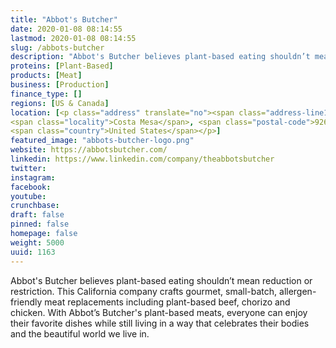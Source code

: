 ```yaml
---
title: "Abbot's Butcher"
date: 2020-01-08 08:14:55
lastmod: 2020-01-08 08:14:55
slug: /abbots-butcher
description: "Abbot's Butcher believes plant-based eating shouldn’t mean reduction or restriction. This California company crafts gourmet, small-batch, allergen-friendly meat replacements including plant-based beef, chorizo and chicken. With Abbot’s Butcher's plant-based meats, everyone can enjoy their favorite dishes while still living in a way that celebrates their bodies and the beautiful world we live in."
proteins: [Plant-Based]
products: [Meat]
business: [Production]
finance_type: []
regions: [US & Canada]
location: [<p class="address" translate="no"><span class="address-line1">Fair Drive</span><br>
<span class="locality">Costa Mesa</span>, <span class="postal-code">92626</span><br>
<span class="country">United States</span></p>]
featured_image: "abbots-butcher-logo.png"
website: https://abbotsbutcher.com/
linkedin: https://www.linkedin.com/company/theabbotsbutcher
twitter: 
instagram: 
facebook: 
youtube: 
crunchbase: 
draft: false
pinned: false
homepage: false
weight: 5000
uuid: 1163
---
```

Abbot's Butcher believes plant-based eating shouldn’t mean reduction or restriction. This California company crafts gourmet, small-batch, allergen-friendly meat replacements including plant-based beef, chorizo and chicken. With Abbot’s Butcher's plant-based meats, everyone can enjoy their favorite dishes while still living in a way that celebrates their bodies and the beautiful world we live in.
